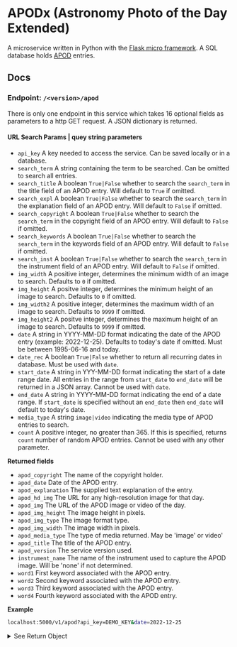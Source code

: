 # APODx (Astronomy Photo of the Day Extended)

A microservice written in Python with the [Flask micro framework](https://flask.palletsprojects.com/en/2.3.x/). A SQL database holds [APOD](https://apod.nasa.gov/apod/astropix.html) entries.


## Docs
### Endpoint: `/<version>/apod`
There is only one endpoint in this service which takes 16 optional fields as parameters to a http GET request. A JSON dictionary is returned. 
#### URL Search Params | quey string parameters
- `api_key` A key needed to access the service. Can be saved locally or in a database.
- `search_term` A string containing the term to be searched. Can be omitted to search all entries.
- `search_title` A boolean `True|False` whether to search the `search_term` in the title field of an APOD entry.  Will default to `True` if omitted.
- `search_expl` A boolean `True|False` whether to search the `search_term` in the explanation field of an APOD entry. Will default to `False` if omitted.
- `search_copyright` A boolean `True|False` whether to search the `search_term` in the copyright field of an APOD entry. Will default to `False` if omitted.
 - `search_keywords` A boolean `True|False` whether to search the `search_term` in the keywords field of an APOD entry. Will default to `False` if omitted.
 - `search_inst` A boolean `True|False` whether to search the `search_term` in the instrument field of an APOD entry. Will default to `False` if omitted.
- `img_width` A positive integer, determines the minimum width of an image to search. Defaults to `0` if omitted.
- `img_height` A positve integer, determines the minimum height of an image to search. Defaults to `0` if omitted.
- `img_width2` A positive integer, determines the maximum width of an image to search. Defaults to `9999` if omitted.
- `img_height2` A positve integer, determines the maximum height of an image to search. Defaults to `9999` if omitted.
- `date` A string in YYYY-MM-DD format indicating the date of the APOD entry (example: 2022-12-25). Defaults to today's date if omitted. Must be between 1995-06-16 and today.
- `date_rec` A boolean `True|False` whether to return all recurring dates in database. Must be used with `date`.
- `start_date` A string in YYY-MM-DD format indicating the start of a date range date. All entries in the range from `start_date` to `end_date` will be returned in a JSON array. Cannot be used with `date`.
- `end_date` A string in YYYY-MM-DD format indicating the end of a date range. If `start_date` is specified without an `end_date` then `end_date` will default to today's date. 
- `media_type` A string `image|video` indicating the media type of APOD entries to search.
- `count` A positive integer, no greater than 365. If this is specified, returns `count` number of random APOD entries. Cannot be used with any other parameter.

**Returned fields**

- `apod_copyright` The name of the copyright holder.
- `apod_date` Date of the APOD entry.
- `apod_explanation` The supplied text explanation of the entry.
- `apod_hd_img` The URL for any high-resolution image for that day.
- `apod_img` The URL of the APOD image or video of the day.
- `apod_img_height` The image height in pixels.
- `apod_img_type` The image format type.
- `apod_img_width` The image width in pixels.
- `apod_media_type` The type of media returned. May be 'image' or video'
- `apod_title` The title of the APOD entry.
- `apod_version` The service version used.
- `instrument_name` The name of the instrument used to capture the APOD image. Will be 'none' if not determined.
- `word1` First keyword associated with the APOD entry.
- `word2` Second keyword associated with the APOD entry.
- `word3` Third keyword associated with the APOD entry.
- `word4` Fourth keyword associated with the APOD entry.

**Example** 

```bash
localhost:5000/v1/apod?api_key=DEMO_KEY&date=2022-12-25
```
<details><summary>See Return Object</summary>
<p>

```jsoniq
[
	{
		"apod_copyright":"Chuck Derus","apod_date":"Sun, 25 Dec 2022 00:00:00 GMT",
		"apod_explanation":"Asteroid 3200 Phaethon's annual gift to planet Earth always arrives in December. 	Otherwise known as the Geminid meteor shower, the source of the meteroid stream is dust shed along the orbit of the mysterious asteroid. Near the December 13/14 peak of the shower's activity, geminid meteors are captured in this night skyscape, composited from 22 images of starry sky taken before the moon rose over Monument Valley in the American southwest. The bright stars near the position of the shower's radiant are the constellation Gemini's twin stars Castor (blue) and Pollux (yellow). As Earth sweeps through the dusty stream, the parallel meteor trails appear to radiate from a point on the sky in Gemini due to perspective, and so the yearly shower is named for the constellation. From the camera's perspective, this view of three prominent buttes across Monument Valley also suggests appropriate names for two of them. The third one is called Merrick Butte.",
		"apod_hd_img":"https://apod.nasa.gov/apod/image/2212/J7A6402-Edit-copy-sharpened.jpg",
		"apod_img":"https://apod.nasa.gov/apod/image/2212/J7A6402-Edit-copy-sharpened1024.jpg",
		"apod_img_height":1365,
		"apod_img_type":"jpg",
		"apod_img_width":2048,
		"apod_media_type":"image",
		"apod_title":"Geminids and the Mittens",
		"apod_version":"v1",
		"instrument_name":"Unknown",
		"word1":"shower",
		"word2":"perspective",
		"word3":"gemini",
		"word4":"constellation"
	}
]
```

</p>
</details>
